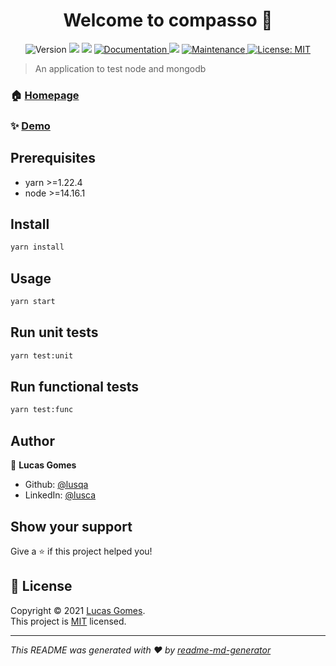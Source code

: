 <h1 align="center">Welcome to compasso 👋</h1>
<p align="center">
  <img alt="Version" src="https://img.shields.io/badge/version-1.0.0-blue.svg?cacheSeconds=2592000" />
  <img src="https://img.shields.io/badge/yarn-%3E%3D1.22.4-blue.svg" />
  <img src="https://img.shields.io/badge/node-%3E%3D14.16.1-blue.svg" />
  <a href="https://github.com/lusqa/compasso#readme" target="_blank">
    <img alt="Documentation" src="https://img.shields.io/badge/documentation-yes-brightgreen.svg" />
  </a>
  <img src="https://travis-ci.com/lusqa/compasso.svg?branch=main" />
  <a href="https://github.com/lusqa/compasso/graphs/commit-activity" target="_blank">
    <img alt="Maintenance" src="https://img.shields.io/badge/Maintained%3F-yes-green.svg" />
  </a>
  <a href="https://github.com/lusqa/compasso/blob/master/LICENSE" target="_blank">
    <img alt="License: MIT" src="https://img.shields.io/badge/license-MIT-green.svg" />
  </a>
</p>

> An application to test node and mongodb

### 🏠 [Homepage](https://github.com/lusqa/compasso#readme)

### ✨ [Demo](https://test-compasso-uol.herokuapp.com/api/v1/docs)

## Prerequisites

- yarn >=1.22.4
- node >=14.16.1

## Install

```sh
yarn install
```

## Usage

```sh
yarn start
```

## Run unit tests

```sh
yarn test:unit
```

## Run functional tests

```sh
yarn test:func
```


## Author

👤 **Lucas Gomes**

* Github: [@lusqa](https://github.com/lusqa)
* LinkedIn: [@lusca](https://linkedin.com/in/lusca)

## Show your support

Give a ⭐️ if this project helped you!

## 📝 License

Copyright © 2021 [Lucas Gomes](https://github.com/lusqa).<br />
This project is [MIT](https://github.com/lusqa/compasso/blob/master/LICENSE) licensed.

***
_This README was generated with ❤️ by [readme-md-generator](https://github.com/kefranabg/readme-md-generator)_